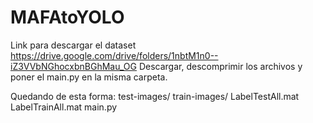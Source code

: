 # MAFAtoYOLO

Link para descargar el dataset https://drive.google.com/drive/folders/1nbtM1n0--iZ3VVbNGhocxbnBGhMau_OG
Descargar, descomprimir los archivos y poner el main.py en la misma carpeta. 

Quedando de esta forma:
  test-images/
  train-images/
  LabelTestAll.mat
  LabelTrainAll.mat
  main.py
